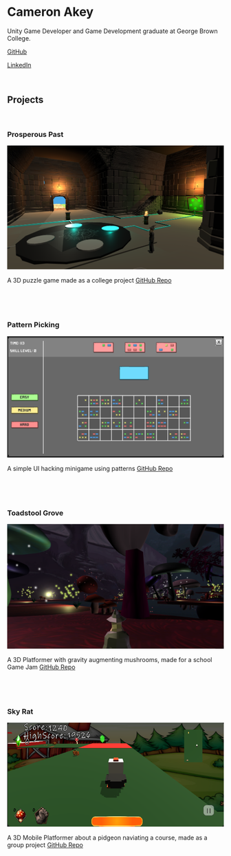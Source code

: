 # Cameron Akey

Unity Game Developer and Game Development graduate at George Brown College.

[GitHub](https://github.com/Acercam20) 

[LinkedIn](https://www.linkedin.com/in/cameron-akey-6313351a4/)


⠀

## Projects

 ⠀
 


### Prosperous Past
![ProsperousPast](ProsperousPast.PNG)

A 3D puzzle game made as a college project
[GitHub Repo](https://github.com/Acercam20/GAME3030_Prosperous_Past)


⠀

⠀


### Pattern Picking
![PatternPicking](HackingMinigame.PNG)

A simple UI hacking minigame using patterns
[GitHub Repo](https://github.com/Acercam20/GAME3011_A4_AkeyCameron)


⠀

⠀


### Toadstool Grove
![ToadstoolGrove](ToadstoolGrove.PNG)

A 3D Platformer with gravity augmenting mushrooms, made for a school Game Jam
[GitHub Repo](https://github.com/Acercam20/FinalGameJam)


⠀

⠀


### Sky Rat
![SkyRat](SkyRat.PNG)

A 3D Mobile Platformer about a pidgeon naviating a course, made as a group project
[GitHub Repo](https://github.com/Blair-White/MobileFinal_Platformer)
